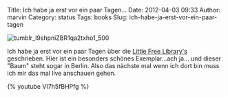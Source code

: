Title: Ich habe ja erst vor ein paar Tagen...
Date: 2012-04-03 09:33
Author: marvin
Category: status
Tags: books
Slug: ich-habe-ja-erst-vor-ein-paar-tagen

![tumblr_l9shpniZBR1qa2txho1_500]({filename}/images/tumblr_l9shpniZBR1qa2txho1_500.jpg)

Ich habe ja erst vor ein paar Tagen über die [Little Free
Library's](http://xsteadfastx.org/2012/03/30/little-free-library/)
geschrieben. Hier ist ein besonders schönes Exemplar...ach ja... und
dieser "Baum" steht sogar in Berlin. Also das nächste mal wenn ich dort
bin muss ich mir das mal live anschauen gehen.

{% youtube VI7h5fBHPfg %}

